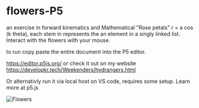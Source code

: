 ﻿# flowers-P5
 
 an exercise in forward kinematics and Mathematical "Rose petals" r = a cos (k theta), each stem in represents the an element in a singly linked list.
 Interact with the flowers with your mouse. 

to run copy paste the entire document into the P5 editor. 

https://editor.p5js.org/
or check it out on my website 
https://developkr.tech/Weekenders/hydrangers.html

Or alternativly run it via local host on VS code, requires some setup. Learn more at p5.js

![Flowers](https://user-images.githubusercontent.com/122703065/231635381-85b94f23-58d1-469c-a7be-65e61d873670.png)
